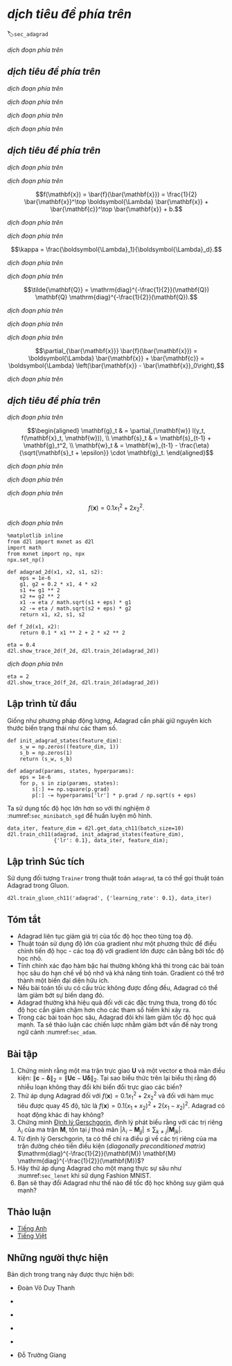 <!-- ===================== Bắt đầu dịch Phần 1 ==================== -->
<!-- ========================================= REVISE PHẦN 1 - BẮT ĐẦU =================================== -->

<!--
# Adagrad
-->

# *dịch tiêu đề phía trên*
:label:`sec_adagrad`

<!--
Let us begin by considering learning problems with features that occur infrequently.
-->

*dịch đoạn phía trên*

<!--
## Sparse Features and Learning Rates
-->

## *dịch tiêu đề phía trên*

<!--
Imagine that we are training a language model.
To get good accuracy we typically want to decrease the learning rate as we keep on training, usually at a rate of $\mathcal{O}(t^{-\frac{1}{2}})$ or slower.
Now consider a model training on sparse features, i.e., features that occur only infrequently.
This is common for natural language, e.g., it is a lot less likely that we will see the word *preconditioning* than *learning*.
However, it is also common in other areas such as computational advertising and personalized collaborative filtering.
After all, there are many things that are of interest only for a small number of people.
-->

*dịch đoạn phía trên*

<!--
Parameters associated with infrequent features only receive meaningful updates whenever these features occur.
Given a decreasing learning rate we might end up in a situation where the parameters for common features converge rather quickly to their optimal values, 
whereas for infrequent features we are still short of observing them sufficiently frequently before their optimal values can be determined.
In other words, the learning rate either decreases too quickly for frequent features or too slowly for infrequent ones.
-->

*dịch đoạn phía trên*

<!--
A possible hack to redress this issue would be to count the number of times we see a particular feature and to use this as a clock for adjusting learning rates.
That is, rather than choosing a learning rate of the form $\eta = \frac{\eta_0}{\sqrt{t + c}}$ we could use $\eta_i = \frac{\eta_0}{\sqrt{s(i, t) + c}}$.
Here $s(i, t)$ counts the number of nonzeros for feature $i$ that we have observed up to time $t$.
This is actually quite easy to implement at no meaningful overhead.
However, it fails whenever we do not quite have sparsity but rather just data where the gradients are often very small and only rarely large.
After all, it is unclear where one would draw the line between something that qualifies as an observed feature or not.
-->

*dịch đoạn phía trên*

<!--
Adagrad by :cite:`Duchi.Hazan.Singer.2011` addresses this by replacing the rather crude counter $s(i, t)$ by an aggregate of the squares of previously observed gradients.
In particular, it uses $s(i, t+1) = s(i, t) + \left(\partial_i f(\mathbf{x})\right)^2$ as a means to adjust the learning rate.
This has two benefits: first, we no longer need to decide just when a gradient is large enough.
Second, it scales automatically with the magnitude of the gradients.
Coordinates that routinely correspond to large gradients are scaled down significantly, whereas others with small gradients receive a much more gentle treatment.
In practice this leads to a very effective optimization procedure for computational advertising and related problems.
But this hides some of the additional benefits inherent in Adagrad that are best understood in the context of preconditioning.
-->

*dịch đoạn phía trên*

<!-- ===================== Kết thúc dịch Phần 1 ===================== -->

<!-- ===================== Bắt đầu dịch Phần 2 ===================== -->

<!--
## Preconditioning
-->

## *dịch tiêu đề phía trên*

<!--
Convex optimization problems are good for analyzing the characteristics of algorithms.
After all, for most nonconvex problems it is difficult to derive meaningful theoretical guarantees, but *intuition* and *insight* often carry over.
Let us look at the problem of minimizing $f(\mathbf{x}) = \frac{1}{2} \mathbf{x}^\top \mathbf{Q} \mathbf{x} + \mathbf{c}^\top \mathbf{x} + b$.
-->

*dịch đoạn phía trên*

<!--
As we saw in :numref:`sec_momentum`, it is possible to rewrite this problem in terms of its eigendecomposition 
$\mathbf{Q} = \mathbf{U}^\top \boldsymbol{\Lambda} \mathbf{U}$ to arrive at a much simplified problem where each coordinate can be solved individually:
-->

*dịch đoạn phía trên*


$$f(\mathbf{x}) = \bar{f}(\bar{\mathbf{x}}) = \frac{1}{2} \bar{\mathbf{x}}^\top \boldsymbol{\Lambda} \bar{\mathbf{x}} + \bar{\mathbf{c}}^\top \bar{\mathbf{x}} + b.$$


<!--
Here we used $\mathbf{x} = \mathbf{U} \mathbf{x}$ and consequently $\mathbf{c} = \mathbf{U} \mathbf{c}$.
The modified problem has as its minimizer $\bar{\mathbf{x}} = -\boldsymbol{\Lambda}^{-1} \bar{\mathbf{c}}$ 
and minimum value $-\frac{1}{2} \bar{\mathbf{c}}^\top \boldsymbol{\Lambda}^{-1} \bar{\mathbf{c}} + b$.
This is much easier to compute since $\boldsymbol{\Lambda}$ is a diagonal matrix containing the eigenvalues of $\mathbf{Q}$.
-->

*dịch đoạn phía trên*

<!--
If we perturb $\mathbf{c}$ slightly we would hope to find only slight changes in the minimizer of $f$.
Unfortunately this is not the case.
While slight changes in $\mathbf{c}$ lead to equally slight changes in $\bar{\mathbf{c}}$, this is not the case for the minimizer of $f$ (and of $\bar{f}$ respectively).
Whenever the eigenvalues $\boldsymbol{\Lambda}_i$ are large we will see only small changes in $\bar{x}_i$ and in the minimum of $\bar{f}$.
Conversely, for small $\boldsymbol{\Lambda}_i$ changes in $\bar{x}_i$ can be dramatic.
The ratio between the largest and the smallest eigenvalue is called the condition number of an optimization problem.
-->

*dịch đoạn phía trên*


$$\kappa = \frac{\boldsymbol{\Lambda}_1}{\boldsymbol{\Lambda}_d}.$$


<!-- ===================== Kết thúc dịch Phần 2 ===================== -->

<!-- ===================== Bắt đầu dịch Phần 3 ===================== -->


<!--
If the condition number $\kappa$ is large, it is difficult to solve the optimization problem accurately.
We need to ensure that we are careful in getting a large dynamic range of values right.
Our analysis leads to an obvious, albeit somewhat naive question: couldn't we simply "fix" the problem by distorting the space such that all eigenvalues are $1$.
In theory this is quite easy: we only need the eigenvalues and eigenvectors of $\mathbf{Q}$ to rescale the problem 
from $\mathbf{x}$ to one in $\mathbf{z} := \boldsymbol{\Lambda}^{\frac{1}{2}} \mathbf{U} \mathbf{x}$.
In the new coordinate system $\mathbf{x}^\top \mathbf{Q} \mathbf{x}$ could be simplified to $\|\mathbf{z}\|^2$.
Alas, this is a rather impractical suggestion.
Computing eigenvalues and eigenvectors is in general *much more* expensive than solving the actual problem.
-->

*dịch đoạn phía trên*

<!--
While computing eigenvalues exactly might be expensive, guessing them and computing them even somewhat approximately may already be a lot better than not doing anything at all.
In particular, we could use the diagonal entries of $\mathbf{Q}$ and rescale it accordingly.
This is *much* cheaper than computing eigenvalues.
-->

*dịch đoạn phía trên*


$$\tilde{\mathbf{Q}} = \mathrm{diag}^{-\frac{1}{2}}(\mathbf{Q}) \mathbf{Q} \mathrm{diag}^{-\frac{1}{2}}(\mathbf{Q}).$$


<!--
In this case we have $\tilde{\mathbf{Q}}_{ij} = \mathbf{Q}_{ij} / \sqrt{\mathbf{Q}_{ii} \mathbf{Q}_{jj}}$ and specifically $\tilde{\mathbf{Q}}_{ii} = 1$ for all $i$.
In most cases this simplifies the condition number considerably.
For instance, the cases we discussed previously, this would entirely eliminate the problem at hand since the problem is axis aligned.
-->

*dịch đoạn phía trên*

<!--
Unfortunately we face yet another problem: in deep learning we typically do not even have access to the second derivative of the objective function: 
for $\mathbf{x} \in \mathbb{R}^d$ the second derivative even on a minibatch may require $\mathcal{O}(d^2)$ space and work to compute, thus making it practically infeasible.
The ingenious idea of Adagrad is to use a proxy for that elusive diagonal of the Hessian that is both relatively cheap to compute and effective---the magnitude of the gradient itself.
-->

*dịch đoạn phía trên*

<!--
In order to see why this works, let us look at $\bar{f}(\bar{\mathbf{x}})$. We have that
-->

*dịch đoạn phía trên*


$$\partial_{\bar{\mathbf{x}}} \bar{f}(\bar{\mathbf{x}}) = \boldsymbol{\Lambda} \bar{\mathbf{x}} + \bar{\mathbf{c}} = \boldsymbol{\Lambda} \left(\bar{\mathbf{x}} - \bar{\mathbf{x}}_0\right),$$


<!--
where $\bar{\mathbf{x}}_0$ is the minimizer of $\bar{f}$.
Hence the magnitude of the gradient depends both on $\boldsymbol{\Lambda}$ and the distance from optimality.
If $\bar{\mathbf{x}} - \bar{\mathbf{x}}_0$ didn't change, this would be all that's needed.
After all, in this case the magnitude of the gradient $\partial_{\bar{\mathbf{x}}} \bar{f}(\bar{\mathbf{x}})$ suffices.
Since AdaGrad is a stochastic gradient descent algorithm, we will see gradients with nonzero variance even at optimality.
As a result we can safely use the variance of the gradients as a cheap proxy for the scale of the Hessian.
A thorough analysis is beyond the scope of this section (it would be several pages).
We refer the reader to :cite:`Duchi.Hazan.Singer.2011` for details.
-->

*dịch đoạn phía trên*

<!-- ===================== Kết thúc dịch Phần 3 ===================== -->

<!-- ===================== Bắt đầu dịch Phần 4 ===================== -->

<!-- ========================================= REVISE PHẦN 1 - KẾT THÚC ===================================-->

<!-- ========================================= REVISE PHẦN 2 - BẮT ĐẦU ===================================-->

<!--
## The Algorithm
-->

## *dịch tiêu đề phía trên*

<!--
Let us formalize the discussion from above.
We use the variable $\mathbf{s}_t$ to accumulate past gradient variance as follows.
-->

*dịch đoạn phía trên*


$$\begin{aligned}
    \mathbf{g}_t & = \partial_{\mathbf{w}} l(y_t, f(\mathbf{x}_t, \mathbf{w})), \\
    \mathbf{s}_t & = \mathbf{s}_{t-1} + \mathbf{g}_t^2, \\
    \mathbf{w}_t & = \mathbf{w}_{t-1} - \frac{\eta}{\sqrt{\mathbf{s}_t + \epsilon}} \cdot \mathbf{g}_t.
\end{aligned}$$



<!--
Here the operation are applied coordinate wise.
That is, $\mathbf{v}^2$ has entries $v_i^2$.
Likewise $\frac{1}{\sqrt{v}}$ has entries $\frac{1}{\sqrt{v_i}}$ and $\mathbf{u} \cdot \mathbf{v}$ has entries $u_i v_i$.
As before $\eta$ is the learning rate and $\epsilon$ is an additive constant that ensures that we do not divide by $0$.
Last, we initialize $\mathbf{s}_0 = \mathbf{0}$.
-->

*dịch đoạn phía trên*

<!--
Just like in the case of momentum we need to keep track of an auxiliary variable, in this case to allow for an individual learning rate per coordinate.
This does not increase the cost of Adagrad significantly relative to SGD, simply since the main cost is typically to compute $l(y_t, f(\mathbf{x}_t, \mathbf{w}))$ and its derivative.
-->

*dịch đoạn phía trên*

<!--
Note that accumulating squared gradients in $\mathbf{s}_t$ means that $\mathbf{s}_t$ grows essentially at linear rate (somewhat slower than linearly in practice, since the gradients initially diminish).
This leads to an $\mathcal{O}(t^{-\frac{1}{2}})$ learning rate, albeit adjusted on a per coordinate basis.
For convex problems this is perfectly adequate.
In deep learning, though, we might want to decrease the learning rate rather more slowly.
This led to a number of Adagrad variants that we will discuss in the subsequent chapters.
For now let us see how it behaves in a quadratic convex problem.
We use the same problem as before:
-->

*dịch đoạn phía trên*


$$f(\mathbf{x}) = 0.1 x_1^2 + 2 x_2^2.$$


<!--
We are going to implement Adagrad using the same learning rate previously, i.e., $\eta = 0.4$.
As we can see, the iterative trajectory of the independent variable is smoother.
However, due to the cumulative effect of $\boldsymbol{s}_t$, the learning rate continuously decays, so the independent variable does not move as much during later stages of iteration.
-->

*dịch đoạn phía trên*


```{.python .input  n=6}
%matplotlib inline
from d2l import mxnet as d2l
import math
from mxnet import np, npx
npx.set_np()

def adagrad_2d(x1, x2, s1, s2):
    eps = 1e-6
    g1, g2 = 0.2 * x1, 4 * x2
    s1 += g1 ** 2
    s2 += g2 ** 2
    x1 -= eta / math.sqrt(s1 + eps) * g1
    x2 -= eta / math.sqrt(s2 + eps) * g2
    return x1, x2, s1, s2

def f_2d(x1, x2):
    return 0.1 * x1 ** 2 + 2 * x2 ** 2

eta = 0.4
d2l.show_trace_2d(f_2d, d2l.train_2d(adagrad_2d))
```


<!--
As we increase the learning rate to $2$ we see much better behavior.
This already indicates that the decrease in learning rate might be rather aggressive, even in the noise-free case and we need to ensure that parameters converge appropriately.
-->

*dịch đoạn phía trên*


```{.python .input  n=10}
eta = 2
d2l.show_trace_2d(f_2d, d2l.train_2d(adagrad_2d))
```

<!-- ===================== Kết thúc dịch Phần 4 ===================== -->

<!-- ===================== Bắt đầu dịch Phần 5 ===================== -->

<!--
## Implementation from Scratch
-->

## Lập trình từ đầu

<!--
Just like the momentum method, Adagrad needs to maintain a state variable of the same shape as the parameters.
-->

Giống như phương pháp động lượng, Adagrad cần phải giữ nguyên kích thước biến trạng thái như các tham số.


```{.python .input  n=8}
def init_adagrad_states(feature_dim):
    s_w = np.zeros((feature_dim, 1))
    s_b = np.zeros(1)
    return (s_w, s_b)

def adagrad(params, states, hyperparams):
    eps = 1e-6
    for p, s in zip(params, states):
        s[:] += np.square(p.grad)
        p[:] -= hyperparams['lr'] * p.grad / np.sqrt(s + eps)
```


<!--
Compared to the experiment in :numref:`sec_minibatch_sgd` we use a
larger learning rate to train the model.
-->

Ta sử dụng tốc độ học lớn hơn so với thí nghiệm ở :numref:`sec_minibatch_sgd` để huấn luyện mô hình.


```{.python .input  n=9}
data_iter, feature_dim = d2l.get_data_ch11(batch_size=10)
d2l.train_ch11(adagrad, init_adagrad_states(feature_dim),
               {'lr': 0.1}, data_iter, feature_dim);
```


<!--
## Concise Implementation
-->

## Lập trình Súc tích

<!--
Using the `Trainer` instance of the algorithm `adagrad`, we can invoke the Adagrad algorithm in Gluon.
-->

Sử dụng đối tượng `Trainer` trong thuật toán `adagrad`, ta có thể gọi thuật toán Adagrad trong Gluon.


```{.python .input  n=5}
d2l.train_gluon_ch11('adagrad', {'learning_rate': 0.1}, data_iter)
```


<!--
## Summary
-->

## Tóm tắt

<!--
* Adagrad decreases the learning rate dynamically on a per-coordinate basis.
* It uses the magnitude of the gradient as a means of adjusting how quickly progress is achieved - coordinates with large gradients are compensated with a smaller learning rate.
* Computing the exact second derivative is typically infeasible in deep learning problems due to memory and computational constraints. The gradient can be a useful proxy.
* If the optimization problem has a rather uneven uneven structure Adagrad can help mitigate the distortion.
* Adagrad is particularly effective for sparse features where the learning rate needs to decrease more slowly for infrequently occurring terms.
* On deep learning problems Adagrad can sometimes be too aggressive in reducing learning rates. We will discuss strategies for mitigating this in the context of :numref:`sec_adam`.
-->

* Adagrad liên tục giảm giá trị của tốc độ học theo từng toạ độ.
* Thuật toán sử dụng độ lớn của gradient như một phương thức để điều chỉnh tiến độ học - các toạ độ với gradient lớn được cân bằng bởi tốc độ học nhỏ.
* Tính chính xác đạo hàm bậc hai thường không khả thi trong các bài toán học sâu do hạn chế về bộ nhớ và khả năng tính toán. Gradient có thể trở thành một biến đại diện hữu ích.
* Nếu bài toán tối ưu có cấu trúc không được đồng đều, Adagrad có thể làm giảm bớt sự biến dạng đó.
* Adagrad thường khá hiệu quả đối với các đặc trưng thưa, trong đó tốc độ học cần giảm chậm hơn cho các tham số hiếm khi xảy ra.
* Trong các bài toán học sâu, Adagrad đôi khi làm giảm tốc độ học quá mạnh. Ta sẽ thảo luận các chiến lược nhằm giảm bớt vấn đề này trong ngữ cảnh :numref:`sec_adam`.

<!--
## Exercises
-->

## Bài tập

<!--
1. Prove that for an orthogonal matrix $\mathbf{U}$ and a vector $\mathbf{c}$ the following holds: $\|\mathbf{c} - \mathbf{\delta}\|_2 = \|\mathbf{U} \mathbf{c} - \mathbf{U} \mathbf{\delta}\|_2$.
Why does this mean that the magnitude of perturbations does not change after an orthogonal change of variables?
2. Try out Adagrad for $f(\mathbf{x}) = 0.1 x_1^2 + 2 x_2^2$ and also for the objective function was rotated by 45 degrees, 
i.e., $f(\mathbf{x}) = 0.1 (x_1 + x_2)^2 + 2 (x_1 - x_2)^2$. Does it behave differently?
3. Prove [Gerschgorin's circle theorem](https://en.wikipedia.org/wiki/Gershgorin_circle_theorem) which states that eigenvalues $\lambda_i$ of 
a matrix $\mathbf{M}$ satisfy $|\lambda_i - \mathbf{M}_{jj}| \leq \sum_{k \neq j} |\mathbf{M}_{jk}|$ for at least one choice of $j$.
4. What does Gerschgorin's theorem tell us about the eigenvalues of the diagonally preconditioned matrix $\mathrm{diag}^{-\frac{1}{2}}(\mathbf{M}) \mathbf{M} \mathrm{diag}^{-\frac{1}{2}}(\mathbf{M})$?
5. Try out Adagrad for a proper deep network, such as :numref:`sec_lenet` when applied to Fashion MNIST.
6. How would you need to modify Adagrad to achieve a less aggressive decay in learning rate?
-->

1. Chứng minh rằng một ma trận trực giao $\mathbf{U}$ và một vector $\mathbf{c}$ thoả mãn điều kiện: $\|\mathbf{c} - \mathbf{\delta}\|_2 = \|\mathbf{U} \mathbf{c} - \mathbf{U} \mathbf{\delta}\|_2$.
Tại sao biểu thức trên lại biểu thị rằng độ nhiễu loạn không thay đổi khi biến đổi trực giao các biến?
2. Thử áp dụng Adagrad đối với $f(\mathbf{x}) = 0.1 x_1^2 + 2 x_2^2$ và đối với hàm mục tiêu được quay 45 độ,
tức là $f(\mathbf{x}) = 0.1 (x_1 + x_2)^2 + 2 (x_1 - x_2)^2$. Adagrad có hoạt động khác đi hay không?
3. Chứng minh [Định lý Gerschgorin](https://en.wikipedia.org/wiki/Gershgorin_circle_theorem), định lý phát biểu rằng với các trị riêng $\lambda_i$ của
ma trận $\mathbf{M}$, tồn tại $j$ thoả mãn $|\lambda_i - \mathbf{M}_{jj}| \leq \sum_{k \neq j} |\mathbf{M}_{jk}|$.
4. Từ định lý Gerschgorin, ta có thể chỉ ra điều gì về các trị riêng của ma trận đường chéo tiền điều kiện (*diagonally preconditioned matrix*) $\mathrm{diag}^{-\frac{1}{2}}(\mathbf{M}) \mathbf{M} \mathrm{diag}^{-\frac{1}{2}}(\mathbf{M})$?
5. Hãy thử áp dụng Adagrad cho một mạng thực sự sâu như :numref:`sec_lenet` khi sử dụng Fashion MNIST.
6. Bạn sẽ thay đổi Adagrad như thế nào để tốc độ học không suy giảm quá mạnh?


<!-- ===================== Kết thúc dịch Phần 5 ===================== -->
<!-- ========================================= REVISE PHẦN 2 - KẾT THÚC ===================================-->

## Thảo luận
* [Tiếng Anh](https://discuss.mxnet.io/t/2375)
* [Tiếng Việt](https://forum.machinelearningcoban.com/c/d2l)


## Những người thực hiện
Bản dịch trong trang này được thực hiện bởi:
<!--
Tác giả của mỗi Pull Request điền tên mình và tên những người review mà bạn thấy
hữu ích vào từng phần tương ứng. Mỗi dòng một tên, bắt đầu bằng dấu `*`.

Lưu ý:
* Nếu reviewer không cung cấp tên, bạn có thể dùng tên tài khoản GitHub của họ
với dấu `@` ở đầu. Ví dụ: @aivivn.

* Tên đầy đủ của các reviewer có thể được tìm thấy tại https://github.com/aivivn/d2l-vn/blob/master/docs/contributors_info.md
-->

* Đoàn Võ Duy Thanh
<!-- Phần 1 -->
* 

<!-- Phần 2 -->
* 

<!-- Phần 3 -->
* 

<!-- Phần 4 -->
* 

<!-- Phần 5 -->
* Đỗ Trường Giang
